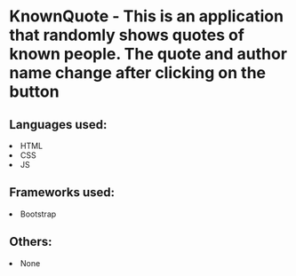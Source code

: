 # KnownQuote - This is an application that randomly shows quotes of known people. The quote and author name change after clicking on the button
## Languages used: 
<li>HTML</li>
<li>CSS</li>
<li>JS</li>

## Frameworks used:
<li>Bootstrap</li>

## Others:
<li>None</li>
